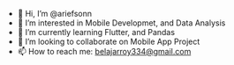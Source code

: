 - 👋 Hi, I’m @ariefsonn
- 👀 I’m interested in Mobile Developmet, and Data Analysis 
- 🌱 I’m currently learning Flutter, and Pandas
- 💞️ I’m looking to collaborate on Mobile App Project
- 📫 How to reach me: belajarroy334@gmail.com
